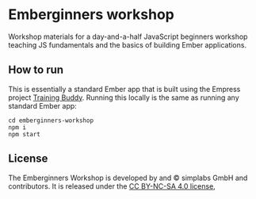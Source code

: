# Emberginners workshop

Workshop materials for a day-and-a-half JavaScript beginners workshop teaching JS fundamentals and the basics of building Ember applications.

## How to run

This is essentially a standard Ember app that is built using the Empress project [Training Buddy](https://github.com/empress/training-buddy). Running this locally is the same as running any standard Ember app:

```
cd emberginners-workshop
npm i
npm start
```

## License

The Emberginners Workshop is developed by and © simplabs GmbH and
contributors. It is released under the
[CC BY-NC-SA 4.0 license](http://creativecommons.org/licenses/by-nc-sa/4.0/),
